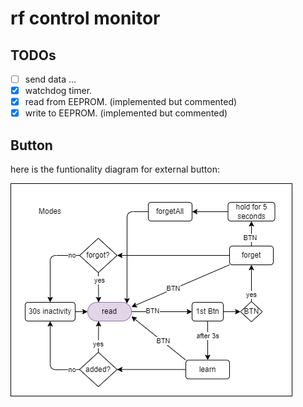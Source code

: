 # rf control monitor

## TODOs

- [ ] send data ...
- [x] watchdog timer.
- [x] read from EEPROM. (implemented but commented)
- [x] write to EEPROM. (implemented but commented)

## Button

here is the funtionality diagram for external button:

![button-functionality](./Pics/button.drawio.png)

<!-- 
commit notes:
added debunce to read command function
implement functionality to LEDs
filter remotes 
connect push button to add new remote.
remove remote.
-->

